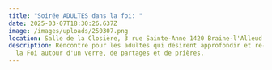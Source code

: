 ```yaml
---
title: "Soirée ADULTES dans la foi: "
date: 2025-03-07T18:30:26.637Z
image: /images/uploads/250307.png
location: Salle de la Closière, 3 rue Sainte-Anne 1420 Braine-l'Alleud
description: Rencontre pour les adultes qui désirent approfondir et re-découvrir
  la Foi autour d'un verre, de partages et de prières.
---
```

